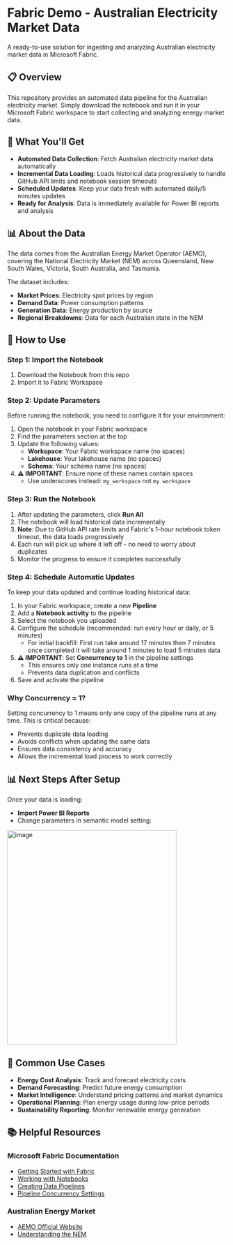 # Fabric Demo - Australian Electricity Market Data

A ready-to-use solution for ingesting and analyzing Australian electricity market data in Microsoft Fabric.

## 📋 Overview

This repository provides an automated data pipeline for the Australian electricity market. Simply download the notebook and run it in your Microsoft Fabric workspace to start collecting and analyzing energy market data.

## 🎯 What You'll Get

- **Automated Data Collection**: Fetch Australian electricity market data automatically
- **Incremental Data Loading**: Loads historical data progressively to handle GitHub API limits and notebook session timeouts
- **Scheduled Updates**: Keep your data fresh with automated daily/5 minutes updates
- **Ready for Analysis**: Data is immediately available for Power BI reports and analysis

## 📊 About the Data

The data comes from the Australian Energy Market Operator (AEMO), covering the National Electricity Market (NEM) across Queensland, New South Wales, Victoria, South Australia, and Tasmania.

The dataset includes:
- **Market Prices**: Electricity spot prices by region
- **Demand Data**: Power consumption patterns
- **Generation Data**: Energy production by source
- **Regional Breakdowns**: Data for each Australian state in the NEM

## 🚀 How to Use

### Step 1: Import the Notebook
1. Download the Notebook from this repo
2. Import it to Fabric Workspace


### Step 2: Update Parameters

Before running the notebook, you need to configure it for your environment:

1. Open the notebook in your Fabric workspace
2. Find the parameters section at the top
3. Update the following values:
   - **Workspace**: Your Fabric workspace name (no spaces)
   - **Lakehouse**: Your lakehouse name (no spaces)
   - **Schema**: Your schema name (no spaces)
4. **⚠️ IMPORTANT**: Ensure none of these names contain spaces
   - Use underscores instead: `my_workspace` not `my workspace`

### Step 3: Run the Notebook

1. After updating the parameters, click **Run All**
2. The notebook will load historical data incrementally
3. **Note**: Due to GitHub API rate limits and Fabric's 1-hour notebook token timeout, the data loads progressively
4. Each run will pick up where it left off - no need to worry about duplicates
5. Monitor the progress to ensure it completes successfully

### Step 4: Schedule Automatic Updates

To keep your data updated and continue loading historical data:

1. In your Fabric workspace, create a new **Pipeline**
2. Add a **Notebook activity** to the pipeline
3. Select the notebook you uploaded
4. Configure the schedule (recommended: run every hour or daily, or 5 minutes)
   - For initial backfill: First run take around 17 minutes then 7 minutes once completed it will take around 1 minutes to load 5 minutes data
5. **⚠️ IMPORTANT**: Set **Concurrency to 1** in the pipeline settings
   - This ensures only one instance runs at a time
   - Prevents data duplication and conflicts
6. Save and activate the pipeline

### Why Concurrency = 1?

Setting concurrency to 1 means only one copy of the pipeline runs at any time. This is critical because:
- Prevents duplicate data loading
- Avoids conflicts when updating the same data
- Ensures data consistency and accuracy
- Allows the incremental load process to work correctly

## 📊 Next Steps After Setup

Once your data is loading:

- **Import Power BI Reports**
- Change parameters in semantic model setting:
 <img width="389" height="492" alt="image" src="https://github.com/user-attachments/assets/abedcb95-d28c-433a-9568-aa034b6d2a91" />



## 🔧 Common Use Cases

- **Energy Cost Analysis**: Track and forecast electricity costs
- **Demand Forecasting**: Predict future energy consumption
- **Market Intelligence**: Understand pricing patterns and market dynamics
- **Operational Planning**: Plan energy usage during low-price periods
- **Sustainability Reporting**: Monitor renewable energy generation

## 📚 Helpful Resources

### Microsoft Fabric Documentation
- [Getting Started with Fabric](https://learn.microsoft.com/en-us/fabric/get-started/)
- [Working with Notebooks](https://learn.microsoft.com/en-us/fabric/data-engineering/how-to-use-notebook)
- [Creating Data Pipelines](https://learn.microsoft.com/en-us/fabric/data-factory/create-first-pipeline-with-sample-data)
- [Pipeline Concurrency Settings](https://learn.microsoft.com/en-us/fabric/data-factory/pipeline-activity-settings)

### Australian Energy Market
- [AEMO Official Website](https://aemo.com.au/)
- [Understanding the NEM](https://aemo.com.au/en/energy-systems/electricity/national-electricity-market-nem)
